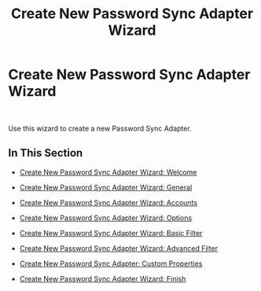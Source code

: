 ﻿---
title: Create New Password Sync Adapter Wizard
TOCTitle: Create New Password Sync Adapter Wizard
ms:assetid: b0a3261c-6aa1-4489-9106-bd3f3e6d0253
ms:mtpsurl: https://msdn.microsoft.com/library/Bb728006(v=BTS.80)
ms:contentKeyID: 51530536
ms.date: 08/30/2017
mtps_version: v=BTS.80
---

# Create New Password Sync Adapter Wizard

 

Use this wizard to create a new Password Sync Adapter.

## In This Section

  - [Create New Password Sync Adapter Wizard: Welcome](create-new-password-sync-adapter-wizard-welcome.md)

  - [Create New Password Sync Adapter Wizard: General](create-new-password-sync-adapter-wizard-general.md)

  - [Create New Password Sync Adapter Wizard: Accounts](create-new-password-sync-adapter-wizard-accounts.md)

  - [Create New Password Sync Adapter Wizard: Options](create-new-password-sync-adapter-wizard-options.md)

  - [Create New Password Sync Adapter Wizard: Basic Filter](create-new-password-sync-adapter-wizard-basic-filter.md)

  - [Create New Password Sync Adapter Wizard: Advanced Filter](create-new-password-sync-adapter-wizard-advanced-filter.md)

  - [Create New Password Sync Adapter: Custom Properties](create-new-password-sync-adapter-custom-properties.md)

  - [Create New Password Sync Adapter Wizard: Finish](create-new-password-sync-adapter-wizard-finish.md)

